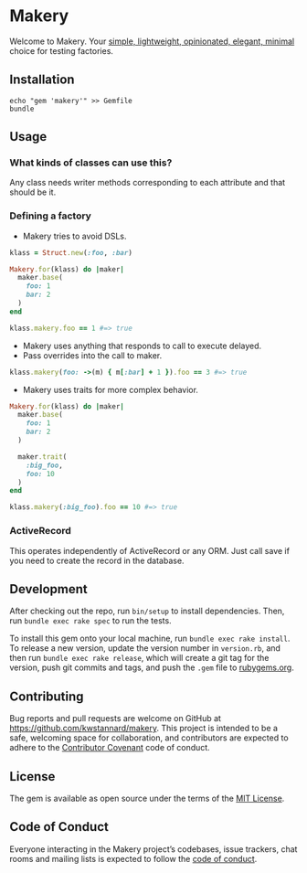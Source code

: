 # Makery

Welcome to Makery. Your [simple, lightweight, opinionated, elegant, minimal](https://programmingisterrible.com/post/65781074112/devils-dictionary-of-programming)
choice for testing factories.

## Installation

```shell
echo "gem 'makery'" >> Gemfile
bundle
```

## Usage

### What kinds of classes can use this?

Any class needs writer methods corresponding to each attribute and that should be it.

### Defining a factory

* Makery tries to avoid DSLs.

```ruby
klass = Struct.new(:foo, :bar)

Makery.for(klass) do |maker|
  maker.base(
    foo: 1
    bar: 2
  )
end

klass.makery.foo == 1 #=> true
```

* Makery uses anything that responds to call to execute delayed.
* Pass overrides into the call to maker.

```ruby
klass.makery(foo: ->(m) { m[:bar] + 1 }).foo == 3 #=> true
```

* Makery uses traits for more complex behavior.

```ruby
Makery.for(klass) do |maker|
  maker.base(
    foo: 1
    bar: 2
  )

  maker.trait(
    :big_foo,
    foo: 10
  )
end

klass.makery(:big_foo).foo == 10 #=> true
```

### ActiveRecord

This operates independently of ActiveRecord or any ORM. Just call save if you need to create the record in the database.

## Development

After checking out the repo, run `bin/setup` to install dependencies. Then, run `bundle exec rake spec` to run the tests.

To install this gem onto your local machine, run `bundle exec rake install`. To release a new version, update the version number in `version.rb`, and then run `bundle exec rake release`, which will create a git tag for the version, push git commits and tags, and push the `.gem` file to [rubygems.org](https://rubygems.org).

## Contributing

Bug reports and pull requests are welcome on GitHub at https://github.com/kwstannard/makery. This project is intended to be a safe, welcoming space for collaboration, and contributors are expected to adhere to the [Contributor Covenant](http://contributor-covenant.org) code of conduct.

## License

The gem is available as open source under the terms of the [MIT License](https://opensource.org/licenses/MIT).

## Code of Conduct

Everyone interacting in the Makery project’s codebases, issue trackers, chat rooms and mailing lists is expected to follow the [code of conduct](https://github.com/kwstannard/makery/blob/master/CODE_OF_CONDUCT.md).
